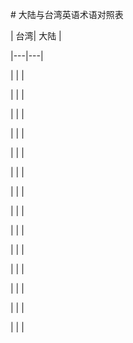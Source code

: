 \# 大陆与台湾英语术语对照表

\|   台湾\| 大陆  \|

\|---\|---\|

\|   \|   \|

\|   \|   \|

\|   \|   \|

\|   \|   \|

\|   \|   \|

\|   \|   \|

\|   \|   \|

\|   \|   \|

\|   \|   \|

\|   \|   \|

\|   \|   \|

\|   \|   \|

\|   \|   \|

\|   \|   \|

